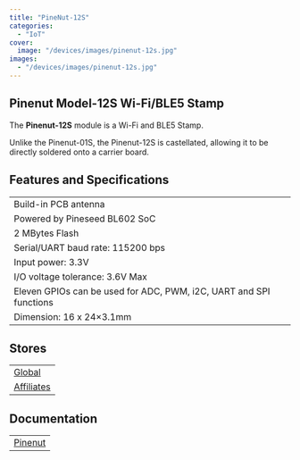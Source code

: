 ```yaml
---
title: "PineNut-12S"
categories: 
  - "IoT"
cover: 
  image: "/devices/images/pinenut-12s.jpg"
images:
  - "/devices/images/pinenut-12s.jpg"
---
```


## Pinenut Model-12S Wi-Fi/BLE5 Stamp

The **Pinenut-12S** module is a Wi-Fi and BLE5 Stamp.

Unlike the Pinenut-01S, the Pinenut-12S is castellated, allowing it to be directly soldered onto a carrier board.

## Features and Specifications

|     |
| --- |
| Build-in PCB antenna |
| Powered by Pineseed BL602 SoC |
| 2 MBytes Flash |
| Serial/UART baud rate: 115200 bps |
| Input power: 3.3V |
| I/O voltage tolerance: 3.6V Max |
| Eleven GPIOs can be used for ADC, PWM, i2C, UART and SPI functions |
| Dimension: 16 x 24×3.1mm |

## Stores

|     |
| --- |
| [Global](https://pine64.com/product-category/internet-of-things/iot-wifi-ble/) |
| [Affiliates](/affiliates/) |

## Documentation

|     |
| --- |
| [Pinenut](/documentation/Pinenut/) |
